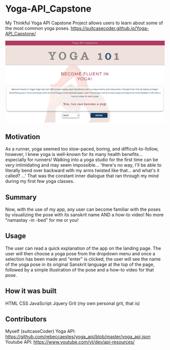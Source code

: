 # Yoga-API_Capstone

My Thinkful Yoga API Capstone Project allows users to learn about some of the most common yoga poses.
https://suitcasecoder.github.io/Yoga-API_Capstone/

![Alt text](https://github.com/SuitcaseCoder/Yoga-API_Capstone/blob/master/pics/landingPage.png?raw=true "Title")
## Motivation

As a runner, yoga seemed too slow-paced, boring, and difficult-to-follow, however, I knew yoga is well-known for its many health benefits... especially for runners! Walking into a yoga studio for the first time can be very intimidating and may seem impossible... 'there's no way, I'll be able to literally bend over backward with my arms twisted like that... and what's it called? ...' That was the constant inner dialogue that ran through my mind during my first few yoga classes.

## Summary

Now, with the use of my app, any user can become familiar with the poses by visualizing the pose with its sanskrit name AND a how-to video! No more "namastay -in -bed" for me or you!

## Usage

The user can read a quick explanation of the app on the landing page. The user will then choose a yoga pose from the dropdown menu and once a selection has been made and "enter" is clicked, the user will see the name of the yoga pose in its original Sanskrit language at the top of the page, followed by a simple illustration of the pose and a how-to video for that pose.

## How it was built

HTML
CSS
JavaScript 
Jquery
Grit (my own personal grit, that is)

## Contributors
Myself (suitcaseCoder)
Yoga API: https://github.com/rebeccaestes/yoga_api/blob/master/yoga_api.json
Youtube API: https://www.youtube.com/yt/dev/api-resources/



